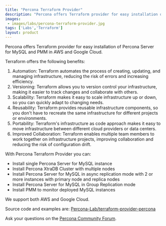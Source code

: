 ```yaml
---
title: "Percona Terraform Provider"
description: "Percona offers Terraform provider for easy installation of Percona Server for MySQL and PMM in AWS and Google Cloud. You can install single Percona Server for MySQL instance or in async replication mode with 2 or more instances, use Group Replication and much more! "
images:
 - images/labs/percona-terraform-provider.jpg
tags: ['Labs','Terraform']
layout: product
---
```


Percona offers Terraform provider for easy installation of Percona Server for MySQL and PMM in AWS and Google Cloud.

Terraform offers the following benefits:

1. Automation: Terraform automates the process of creating, updating, and managing infrastructure, reducing the risk of errors and increasing efficiency.
2. Versioning: Terraform allows you to version control your infrastructure, making it easier to track changes and collaborate with others.
3. Scalability: Terraform makes it easy to scale infrastructure up or down, so you can quickly adapt to changing needs.
4. Reusability: Terraform provides reusable infrastructure components, so you don't have to recreate the same infrastructure for different projects or environments.
5. Portability: Terraform's infrastructure as code approach makes it easy to move infrastructure between different cloud providers or data centers.
6. Improved Collaboration: Terraform enables multiple team members to work together on infrastructure projects, improving collaboration and reducing the risk of configuration drift.

With Percona Terraform Provider you can:

* Install single Percona Server for MySQL instance
* Install Percona XtraDB Cluster with multiple nodes
* Install Percona Server for MySQL in async replication mode with 2 or more instances with primary node and replica nodes
* Install Percona Server for MySQL in Group Replication mode 
* Install PMM to monitor deployed MySQL instances

We support both AWS and Google Cloud.

Source code and examples are: [Percona-Lab/terraform-provider-percona](https://github.com/Percona-Lab/terraform-provider-percona)

Ask your questions on the [Percona Community Forum](https://forums.percona.com/c/percona-labs/percona-terraform-provider/77). 